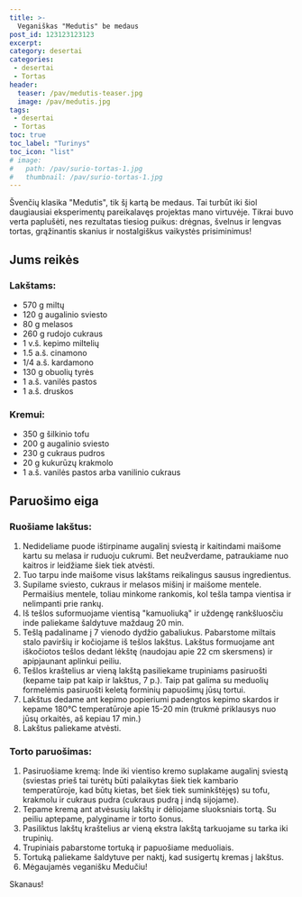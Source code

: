 ```yaml
---
title: >-
  Veganiškas "Medutis" be medaus
post_id: 123123123123
excerpt:
category: desertai
categories:
 - desertai
 - Tortas
header:
  teaser: /pav/medutis-teaser.jpg
  image: /pav/medutis.jpg
tags:
 - desertai
 - Tortas
toc: true
toc_label: "Turinys"
toc_icon: "list"
# image: 
#   path: /pav/surio-tortas-1.jpg
#   thumbnail: /pav/surio-tortas-1.jpg
---
```


Švenčių klasika "Medutis", tik šį kartą be medaus. Tai turbūt iki šiol daugiausiai eksperimentų pareikalavęs projektas mano virtuvėje. Tikrai buvo verta paplušėti, nes rezultatas tiesiog puikus: drėgnas, švelnus ir lengvas tortas, grąžinantis skanius ir nostalgiškus vaikystės prisiminimus!

## Jums reikės

### Lakštams:

* 570 g miltų
* 120 g augalinio sviesto
* 80 g melasos
* 260 g rudojo cukraus
* 1 v.š. kepimo miltelių
* 1.5 a.š. cinamono
* 1/4 a.š. kardamono
* 130 g obuolių tyrės
* 1 a.š. vanilės pastos
* 1 a.š. druskos

### Kremui:

* 350 g šilkinio tofu
* 200 g augalinio sviesto
* 230 g cukraus pudros
* 20 g kukurūzų krakmolo
* 1 a.š. vanilės pastos arba vanilinio cukraus

## Paruošimo eiga

### Ruošiame lakštus:
1. Nedideliame puode ištirpiname augalinį sviestą ir kaitindami maišome kartu su melasa ir ruduoju cukrumi. Bet neužverdame, patraukiame nuo kaitros ir leidžiame šiek tiek atvėsti.
2. Tuo tarpu inde maišome visus lakštams reikalingus sausus ingredientus.
3. Supilame sviesto, cukraus ir melasos mišinį ir maišome mentele. Permaišius mentele, toliau minkome rankomis, kol tešla tampa vientisa ir nelimpanti prie rankų.
4. Iš tešlos suformuojame vientisą "kamuoliuką" ir uždengę rankšluosčiu inde paliekame šaldytuve maždaug 20 min.
5. Tešlą padaliname į 7 vienodo dydžio gabaliukus. Pabarstome miltais stalo paviršių ir kočiojame iš tešlos lakštus. Lakštus formuojame ant iškočiotos tešlos dedant lėkštę (naudojau apie 22 cm skersmens) ir apipjaunant aplinkui peiliu.
6. Tešlos kraštelius ar vieną lakštą pasiliekame trupiniams pasiruošti (kepame taip pat kaip ir lakštus, 7 p.). Taip pat galima su meduolių formelėmis pasiruošti keletą forminių papuošimų jūsų tortui.
7. Lakštus dedame ant kepimo popieriumi padengtos kepimo skardos ir kepame 180°C temperatūroje apie 15-20 min (trukmė priklausys nuo jūsų orkaitės, aš kepiau 17 min.)
8. Lakštus paliekame atvėsti.

### Torto paruošimas:
1. Pasiruošiame kremą: Inde iki vientiso kremo suplakame augalinį sviestą (sviestas prieš tai turėtų būti palaikytas šiek tiek kambario temperatūroje, kad būtų kietas, bet šiek tiek suminkštėjęs) su tofu, krakmolu ir cukraus pudra (cukraus pudrą į indą sijojame).
9.  Tepame kremą ant atvėsusių lakštų ir dėliojame sluoksniais tortą. Su peiliu aptepame, palyginame ir torto šonus.
10. Pasiliktus lakštų kraštelius ar vieną ekstra lakštą tarkuojame su tarka iki trupinių.
11. Trupiniais pabarstome tortuką ir papuošiame meduoliais. 
12. Tortuką paliekame šaldytuve per naktį, kad susigertų kremas į lakštus. 
13. Mėgaujamės veganišku Medučiu!

Skanaus!

